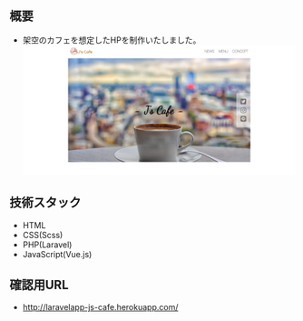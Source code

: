 ## 概要
- 架空のカフェを想定したHPを制作いたしました。　
![トップページ](public/images/top_readme.png)
## 技術スタック
- HTML
- CSS(Scss)
- PHP(Laravel)
- JavaScript(Vue.js)

## 確認用URL
- http://laravelapp-js-cafe.herokuapp.com/